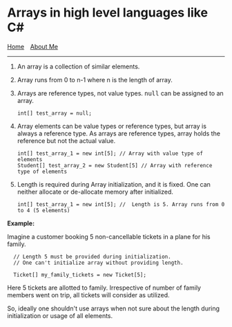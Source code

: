 # Arrays in high level languages like C#

[Home](index.md)&emsp;[About Me](about-me.md)
<hr/>

1) An array is a collection of similar elements.

2) Array runs from 0 to n-1 where n is the length of array.

3) Arrays are reference types, not value types. <kbd>null</kbd> can be assigned to an array.   
   ```
   int[] test_array = null;
   ```
   
4) Array elements can be value types or reference types, but array is always a reference type. As arrays are reference types, array holds the reference but not the actual value. 
   ```
   int[] test_array_1 = new int[5]; // Array with value type of elements
   Student[] test_array_2 = new Student[5] // Array with reference type of elements
   ```  
   
5) Length is required during Array initialization, and it is fixed. One can neither allocate or de-allocate memory after initialized.
   ```
   int[] test_array_1 = new int[5]; //  Length is 5. Array runs from 0 to 4 (5 elements)
   ```   
   
**Example:**

Imagine a customer booking 5 non-cancellable tickets in a plane for his family.
```
  // Length 5 must be provided during initialization. 
  // One can't initialize array without providing length.
  
  Ticket[] my_family_tickets = new Ticket[5]; 
```
Here 5 tickets are allotted to family. Irrespective of number of family members went on trip, all tickets will consider as utilized.

So, ideally one shouldn't use arrays when not sure about the length during initialization or usage of all elements.


